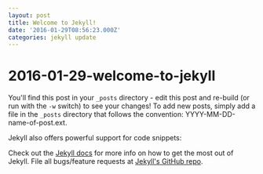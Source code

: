 ```yaml
---
layout: post
title: Welcome to Jekyll!
date: '2016-01-29T08:56:23.000Z'
categories: jekyll update
---
```


# 2016-01-29-welcome-to-jekyll

You'll find this post in your `_posts` directory - edit this post and re-build \(or run with the `-w` switch\) to see your changes! To add new posts, simply add a file in the `_posts` directory that follows the convention: YYYY-MM-DD-name-of-post.ext.

Jekyll also offers powerful support for code snippets:

Check out the [Jekyll docs](http://jekyllrb.com) for more info on how to get the most out of Jekyll. File all bugs/feature requests at [Jekyll's GitHub repo](https://github.com/jekyll/jekyll).

